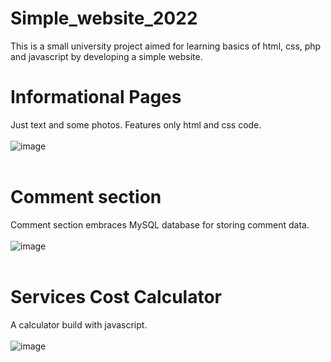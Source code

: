 # Simple_website_2022
This is a small university project aimed for learning basics of html, css, php and javascript by developing a simple website.
# Informational Pages
Just text and some photos. Features only html and css code.
<br /><br />
![image](https://user-images.githubusercontent.com/35616551/236665621-61b214d6-ad37-472a-8a8c-a7985b96e1fb.png)
<br /><br />
# Comment section
Comment section embraces MySQL database for storing comment data.
<br /><br />
![image](https://user-images.githubusercontent.com/35616551/236665862-3938e7b8-eead-45e9-9ee0-3344ce935348.png)
<br /><br />
# Services Cost Calculator
A calculator build with javascript.
<br /><br />
![image](https://user-images.githubusercontent.com/35616551/236665984-7486a442-cb29-4b74-887a-87ccd4d3d42b.png)
<br /><br />

